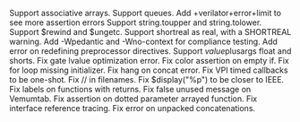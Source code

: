 

Support associative arrays.
Support queues.
Add +verilator+error+limit to see more assertion errors
Support string.toupper and string.tolower.
Support $rewind and $ungetc.
Support shortreal as real, with a SHORTREAL warning.
Add -Wpedantic and -Wno-context for compliance testing.
Add error on redefining preprocessor directives.
Support $value$plusargs float and shorts.
Fix gate lvalue optimization error.
Fix color assertion on empty if.
Fix for loop missing initializer.
Fix hang on concat error.
Fix VPI timed callbacks to be one-shot.
Fix // in filenames.
Fix $display("%p") to be closer to IEEE.
Fix labels on functions with returns.
Fix false unused message on Vemumtab.
Fix assertion on dotted parameter arrayed function.
Fix interface reference tracing.
Fix error on unpacked concatenations.
